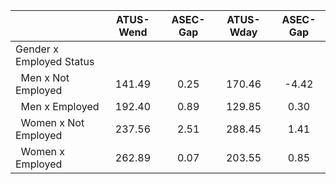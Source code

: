 
|                      |    ATUS-Wend |     ASEC-Gap |    ATUS-Wday |     ASEC-Gap |
| -------------------- | :----------: | :----------: | :----------: | :----------: |
| Gender x Employed Status |              |              |              |              |
| &nbsp;&nbsp;Men x Not Employed |       141.49 |         0.25 |       170.46 |        -4.42 |
| &nbsp;&nbsp;Men x Employed |       192.40 |         0.89 |       129.85 |         0.30 |
| &nbsp;&nbsp;Women x Not Employed |       237.56 |         2.51 |       288.45 |         1.41 |
| &nbsp;&nbsp;Women x Employed |       262.89 |         0.07 |       203.55 |         0.85 |

